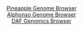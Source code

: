 <div id="Pineapple_Genome_Browser" align="center">
  <a href="https://igv.org/app/?sessionURL=blob:zZPhS.MwGMb_l8DJHXRt0trWFuTY5pzidLgxd06kpG3aRdOkS7J2Ova_G8cd9.UE9.GOg3xIXpK8z_Pkly1oiFRUcBAD10a.jRCwgFqKdoqrmpEbXBEF4gIzRSwgSUEk4RkB8RYUWGk8m4zMyaXWtYodh.q6U2FeClt5Nq7wq.C4VXYmKqcvGMOpkFgLqZyexI1waNl0WpLiurZNb8_2nRxr7GBWLwVXwqkJL5PW3Jf8KiUl4aIiSbVmmu4FJEaP0ZjbBf7enU.7WUaUuiIvl_lp9.qye.cNZoth0F_MxhfzWTA_mtKSY72W5JSMvNVx77xozzc_4LSlbR8F4Wr8PIzUF._saLCpqSTqFIXoxItg6EMTDOU52fxPns2gB_ou89Gi6M1vh8PJNKgF929XeX4ixvdo8IHvnQWYyNaGA5AtZRgjaHkwsHw36LxP0YkFYWTSkYKC.OHRAlri7Nlsf9gC_VIbWoAiq_UeHAsImRMJ4k4EYYiiyPWPw2MYRWhnbcFasr8X7flsEoXQ7bpukBSUaYNyniheKxtzbjdZYZevhzKULhGLni6eFqs5bO57bsqvb6_v74Yh_GOW75_LtN4_nzH6GUX_hLrPCLF1eihqlE1xf3FT9cK07KeIDc9ku3L5mL5efhjPYdEUQlZYm_2mYpY_aWuwpJhrU2iooillVL_MTYqiBTFyPQMtyAQThkIgy_QrtKCFfPjtN5ze7nH3Bg--">Pineapple Genome Browser</a>
</div>
<div id="Alphonso_Genome_Browser" align="center">
  <a href="https://igv.org/app/?sessionURL=blob:zZJbb9owGIb_i6VWmxRyJOQgVVN6gEFPKoyytqoiJzjBwrGDbUIJ4r_vW7VpN1yUi02TcpF8.hK_75NnhxoiFRUcxcg1Hd90HGQgtRCbCa5qRu5wRRSKC8wUMZAkBZGE5wTFO1RgpfF0fANvLrSuVWxZVNedCvNSmMozcYVbwfFGmbmorAvBGM6ExFpIZZ1L3AiLlk1nQzJc1yac7Zm.NccaW5jVC8GVsGrCy3QD30t_j9KScFGRtFozTd8DpJAHMs7NAn9JZpMkz4lS12Q7nJ8l18Pk0buaPg96F8_T.6.zaW92OqElx3otyZkTLMvubFBMWHBxdeKed3V74vYf7vxleMmX9ol3eXr1VlNJFKw6oRfZYegCHMrn5O1_6g0XPbL7CPpGg.HgZnQ5vWZ338LRbT3MgvYW5qtWHezuob2BmMjX4APKFzKIHdvw7J7hu73Oz1snNGw7AkJSUBS_vBpIS5wvYf1lh_S2BmuQIqv1u0AGEnJOJIo7kW0HThS5fjfo2lHk7I0dWkv29_D2p.MosN3EdXtpQZkGpeep4rUyMedmkxdm2R7JU6xAnRAvCj0S92pZNw8e.548ZRXwHDeHXfKAARz__huh7EdS_RP7PhLE1NmxytX9pyfy6IVbDKjadYJv7vtbPQpp60f5QUBdqHscnELICmvYhwk8_nKuwZJirmHQUEUzyqjezoCj2KDYcT1QF.WCCXARyTL7ZBu24fj25z.KevvX_Q8-">Alphonso Genome Browser</a>
</div>


<div id="DAF_Genomics_Browser" align="center">
  <a href="https://igv.org/app/?sessionURL=blob:tZH7a9swEMf_F0H7k1.yHTs2hOG1SRcy.kjw0rWUcJPPsZkteZLcNA353ye8jsEejEEHJyFxj._dfQ7kEaWqBScp8R06ciglFlGV2K2g7Rq8hBYVSUtoFFpEYokSOUOSHkgJSkO.fG8yK607lbpuAaW9RS7amilHBQ50thK9rtCE2r4DLTwLDjvlMNGaYA0uNF0luBIuMIZK2Z7bId9udmCu777NUBI3bd_oelDdmCZMY4VTgum25gU._aWR_6BsrH6TrVfZkL_A_byYZIt59iGY5ncX0dldfvVunUfr01W95aB7iZNoqU_8t.zWAyFunsX8.jFaRnH3sZpeRuFJcH46fepqiWpCYzoOEm9MI3K0SCNYbyAQVkma0tCK_bHlh6H98gxGkdmCFDVJ7x8soiWwzyb8_kD0vjOoiMIv_UDNIkIWKElqJ54X0yTxR2EceklCj9aB9LJ5ZZazfJnEnp_5fuR8gtbol3UzLNAI_ep8LZA_VTbnX0Gxc3p7s_bi8dU.Eji75jvDzdhCXZzN4PeoYjPBH0crhWxBG9e37wsYaIxii1z_IBMcH45fAQ--">DAF Genomics Browser</a>
</div>
